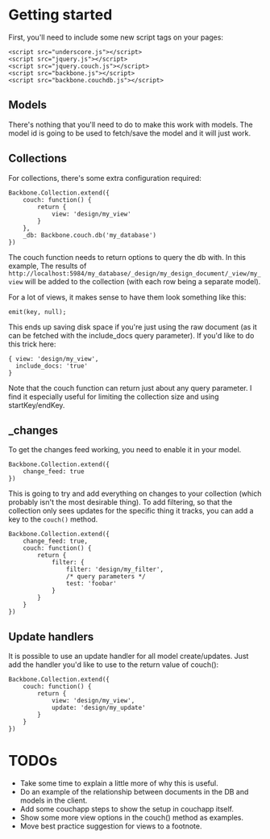 # Getting started

First, you'll need to include some new script tags on your pages:

    <script src="underscore.js"></script>
    <script src="jquery.js"></script>
    <script src="jquery.couch.js"></script>
    <script src="backbone.js"></script>
    <script src="backbone.couchdb.js"></script>

## Models

There's nothing that you'll need to do to make this work with models. The model
id is going to be used to fetch/save the model and it will just work.

## Collections

For collections, there's some extra configuration required:

    Backbone.Collection.extend({
        couch: function() {
            return {
                view: 'design/my_view'
            }
        },
        _db: Backbone.couch.db('my_database')
    })

The couch function needs to return options to query the db with. In this
example, The results of
`http://localhost:5984/my_database/_design/my_design_document/_view/my_view`
will be added to the collection (with each row being a separate model).

For a lot of views, it makes sense to have them look something like this:

    emit(key, null);

This ends up saving disk space if you're just using the raw document (as it can
be fetched with the include_docs query parameter). If you'd like to do this
trick here:

    { view: 'design/my_view',
      include_docs: 'true'
    }

Note that the couch function can return just about any query parameter. I find
it especially useful for limiting the collection size and using startKey/endKey.

## _changes

To get the changes feed working, you need to enable it in your model.

    Backbone.Collection.extend({
        change_feed: true
    })

This is going to try and add everything on changes to your collection (which
probably isn't the most desirable thing). To add filtering, so that the
collection only sees updates for the specific thing it tracks, you can add a
key to the `couch()` method.

    Backbone.Collection.extend({
        change_feed: true,
        couch: function() {
            return {
                filter: {
                    filter: 'design/my_filter',
                    /* query parameters */
                    test: 'foobar'
                }
            }
        }
    })

## Update handlers

It is possible to use an update handler for all model create/updates. Just add
the handler you'd like to use to the return value of couch():

    Backbone.Collection.extend({
        couch: function() {
            return {
                view: 'design/my_view',
                update: 'design/my_update'
            }
        }
    })

# TODOs

- Take some time to explain a little more of why this is useful.
- Do an example of the relationship between documents in the DB and models in
  the client.
- Add some couchapp steps to show the setup in couchapp itself.
- Show some more view options in the couch() method as examples.
- Move best practice suggestion for views to a footnote.

